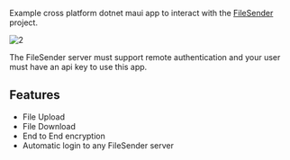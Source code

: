 Example cross platform dotnet maui app to interact with the [FileSender](https://github.com/filesender/filesender) project.


![2](https://github.com/user-attachments/assets/720a4691-4672-4314-91af-5201c87047f8)

The FileSender server must support remote authentication and your user must have an api key to use this app. 

## Features
- File Upload
- File Download
- End to End encryption
- Automatic login to any FileSender server
